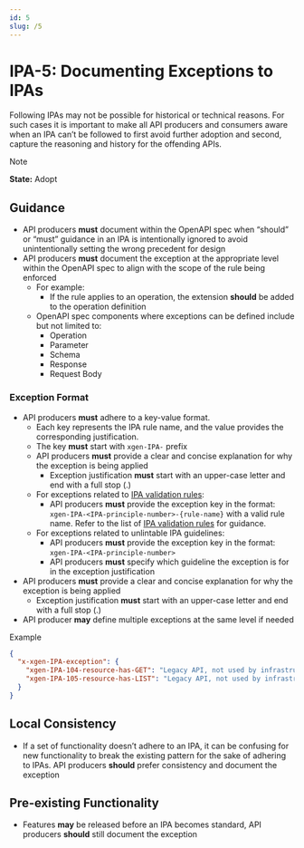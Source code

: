 ```yaml
---
id: 5
slug: /5
---
```


# IPA-5: Documenting Exceptions to IPAs

Following IPAs may not be possible for historical or technical reasons. For such
cases it is important to make all API producers and consumers aware when an IPA
can’t be followed to first avoid further adoption and second, capture the
reasoning and history for the offending APIs.

> [!NOTE]  
> **State:** Adopt

## Guidance

- API producers **must** document within the OpenAPI spec when “should” or
  “must” guidance in an IPA is intentionally ignored to avoid unintentionally
  setting the wrong precedent for design
- API producers **must** document the exception at the appropriate level within
  the OpenAPI spec to align with the scope of the rule being enforced
  - For example:
    - If the rule applies to an operation, the extension **should** be added to
      the operation definition
  - OpenAPI spec components where exceptions can be defined include but not
    limited to:
    - Operation
    - Parameter
    - Schema
    - Response
    - Request Body

### Exception Format

- API producers **must** adhere to a key-value format.
  - Each key represents the IPA rule name, and the value provides the
    corresponding justification.
  - The key **must** start with `xgen-IPA-` prefix
  - API producers **must** provide a clear and concise explanation for why the
  exception is being applied
    - Exception justification **must** start with an upper-case letter and end
    with a full stop (.)
  - For exceptions related to [IPA validation rules](https://github.com/mongodb/openapi/tree/main/tools/spectral/ipa/rulesets):
    - API producers **must** provide the exception key in the format:
    `xgen-IPA-<IPA-principle-number>-{rule-name}` with a valid rule name. Refer to the list of
      [IPA validation rules](https://github.com/mongodb/openapi/blob/main/tools/spectral/ipa/rulesets/README.md)
      for guidance.
  - For exceptions related to unlintable IPA guidelines:
    - API producers **must** provide the exception key in the format:
    `xgen-IPA-<IPA-principle-number>`
    - API producers **must** specify which guideline the exception is for in the exception justification
- API producers **must** provide a clear and concise explanation for why the
  exception is being applied
  - Exception justification **must** start with an upper-case letter and end
    with a full stop (.)
- API producer **may** define multiple exceptions at the same level if needed

Example

```json
{
  "x-xgen-IPA-exception": {
    "xgen-IPA-104-resource-has-GET": "Legacy API, not used by infrastructure-as-code tooling",
    "xgen-IPA-105-resource-has-LIST": "Legacy API, not used by infrastructure-as-code tooling"
  }
}
```

## Local Consistency

- If a set of functionality doesn’t adhere to an IPA, it can be confusing for
  new functionality to break the existing pattern for the sake of adhering to
  IPAs. API producers **should** prefer consistency and document the exception

## Pre-existing Functionality

- Features **may** be released before an IPA becomes standard, API producers
  **should** still document the exception
